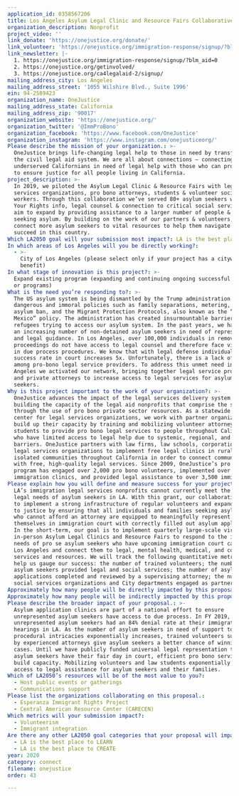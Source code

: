 ```yaml
---
application_id: 0358567206
title: Los Angeles Asylum Legal Clinic and Resource Fairs Collaborative
organization_description: Nonprofit
project_video: ''
link_donate: 'https://onejustice.org/donate/'
link_volunteer: 'https://onejustice.org/immigration-response/signup/?blm_aid=0'
link_newsletter: |-
  1. https://onejustice.org/immigration-response/signup/?blm_aid=0
  2. https://onejustice.org/getinvolved/
  3. https://onejustice.org/ca4legalaid-2/signup/
mailing_address_city: Los Angeles
mailing_address_street: '1055 Wilshire Blvd., Suite 1996'
ein: 94-2589423
organization_name: OneJustice
mailing_address_state: California
mailing_address_zip: '90017'
organization_website: 'https://onejustice.org/'
organization_twitter: '@ImmProBono'
organization_facebook: 'https://www.facebook.com/OneJustice'
organization_instagram: 'https://www.instagram.com/onejusticeorg/'
Please describe the mission of your organization.: >-
  OneJustice brings life-changing legal help to those in need by transforming
  the civil legal aid system. We are all about connections – connecting
  underserved Californians in need of legal help with those who can provide it
  to ensure justice for all people living in California.
project_description: >-
  In 2019, we piloted the Asylum Legal Clinic & Resource Fairs with legal
  services organizations, pro bono attorneys, students & volunteer social
  workers. Through this collaboration we’ve served 80+ asylum seekers with Know
  Your Rights info, legal counsel & connection to critical social services. We
  aim to expand by providing assistance to a larger number of people & families
  seeking asylum. By building on the work of our partners & volunteers, we’ll
  connect more asylum seekers to vital resources to help them navigate and
  succeed in this country.
Which LA2050 goal will your submission most impact?: LA is the best place to CONNECT
In which areas of Los Angeles will you be directly working?:
  - >-
    City of Los Angeles (please select only if your project has a citywide
    benefit)
In what stage of innovation is this project?: >-
  Expand existing program (expanding and continuing ongoing successful projects
  or programs)
What is the need you’re responding to?: >-
  The US asylum system is being dismantled by the Trump administration through
  dangerous and immoral policies such as family separations, metering, the
  asylum ban, and the Migrant Protection Protocols, also known as the “Remain in
  Mexico” policy. The administration has created insurmountable barriers for
  refugees trying to access our asylum system. In the past years, we have seen
  an increasing number of non-detained asylum seekers in need of representation
  and legal guidance. In Los Angeles, over 100,000 individuals in removal
  proceedings do not have access to legal counsel and therefore face violations
  in due process procedures. We know that with legal defense individuals’
  success rate in court increases 5x. Unfortunately, there is a lack of capacity
  among pro-bono legal service providers. To address this unmet need in Los
  Angeles we activated our network, bringing together legal service providers
  and private attorneys to increase access to legal services for asylum
  seekers. 
Why is this project important to the work of your organization?: >-
  OneJustice advances the impact of the legal services delivery system by
  building the capacity of the legal aid nonprofits that comprise the system
  through the use of pro bono private sector resources. As a statewide support
  center for legal services organizations, we work with partner organizations to
  build up their capacity by training and mobilizing volunteer attorneys and law
  students to provide pro bono legal services to people throughout California
  who have limited access to legal help due to systemic, regional, and economic
  barriers. OneJustice partners with law firms, law schools, corporations, and
  legal services organizations to implement free legal clinics in rural and
  isolated communities throughout California in order to connect communities
  with free, high-quality legal services. Since 2009, OneJustice’s pro bono
  program has engaged over 2,000 pro bono volunteers, implemented over 190
  immigration clinics, and provided legal assistance to over 3,500 immigrants.
Please explain how you will define and measure success for your project.: >-
  LA’s immigration legal services nonprofits cannot currently meet the growing
  legal needs of asylum seekers in LA. With this grant, our collaborative hopes
  to implement a strong infrastructure of regular volunteers and expand access
  to justice by ensuring that all individuals and families seeking asylum in LA
  who cannot afford an attorney are equipped to meaningfully represent
  themselves in immigration court with correctly filled out asylum applications.
  In the short-term, our goal is to implement quarterly large-scale virtual or
  in-person Asylum Legal Clinics and Resource Fairs to respond to the immediate
  needs of pro se asylum seekers who have upcoming immigration court cases in
  Los Angeles and connect them to legal, mental health, medical, and comunity
  services and resources. We will track the following quantitative metrics to
  help us gauge our success: the number of trained volunteers; the number of
  asylum seekers provided legal and social services; the number of asylum
  applications completed and reviewed by a supervising attorney; the number of
  social services organizations and City departments engaged as partners.
Approximately how many people will be directly impacted by this proposal?: '200'
Approximately how many people will be indirectly impacted by this proposal?: '250'
Please describe the broader impact of your proposal.: >-
  Asylum application clinics are part of a national effort to ensure
  unrepresented asylum seekers have access to due process. In FY 2019,
  unrepresented asylum seekers had an 84% denial rate at their immigration court
  hearings in LA. As the number of asylum seekers in need of support to navigate
  procedural intricacies exponentially increases, trained volunteers supervised
  by experienced attorneys give asylum seekers a better chance of winning their
  cases. Until we have publicly funded universal legal representation to ensure
  asylum seekers have their fair day in court, efficient pro bono services can
  build capacity. Mobilizing volunteers and law students exponentially increases
  access to legal assistance for asylum seekers and their families.
Which of LA2050’s resources will be of the most value to you?:
  - Host public events or gatherings
  - Communications support
Please list the organizations collaborating on this proposal.:
  - Esperanza Immigrant Rights Project
  - Central American Resource Center (CARECEN)
Which metrics will your submission impact?:
  - Volunteerism
  - Immigrant integration
Are there any other LA2050 goal categories that your proposal will impact?:
  - LA is the best place to LEARN
  - LA is the best place to CREATE
year: 2020
category: connect
filename: onejustice
order: 43

---
```

